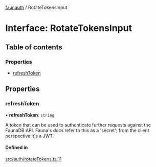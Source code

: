 [faunauth](../index.md) / RotateTokensInput

# Interface: RotateTokensInput

## Table of contents

### Properties

- [refreshToken](RotateTokensInput.md#refreshtoken)

## Properties

### refreshToken

• **refreshToken**: `string`

A token that can be used to authenticate further requests against the FaunaDB API. Fauna's
docs refer to this as a 'secret'; from the client perspective it's a JWT.

#### Defined in

[src/auth/rotateTokens.ts:11](https://github.com/alexnitta/faunauth/blob/cdbb474/src/auth/rotateTokens.ts#L11)
